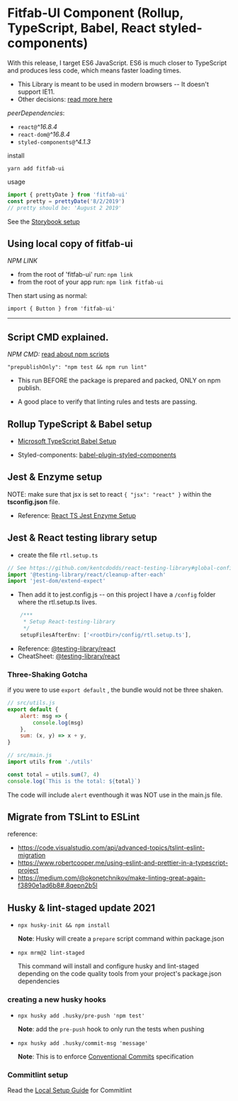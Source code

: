 # Fitfab-UI Component (Rollup, TypeScript, Babel, React styled-components)

With this release, I target ES6 JavaScript. ES6 is much closer to TypeScript and produces less code, which means faster loading times.

-   This Library is meant to be used in modern browsers -- It doesn't support IE11.
-   Other decisions: [read more here](./DECISIONS.md)

_peerDependencies_:

-   `react@`_^16.8.4_
-   `react-dom@`_^16.8.4_
-   `styled-components@`_^4.1.3_

install

`yarn add fitfab-ui`

usage

```js
import { prettyDate } from 'fitfab-ui'
const pretty = prettyDate('8/2/2019')
// pretty should be: 'August 2 2019'
```

See the [Storybook setup](./STORYBOOK_SETUP.md)

## Using local copy of fitfab-ui

_NPM LINK_

-   from the root of 'fitfab-ui' run: `npm link`
-   from the root of your app run: `npm link fitfab-ui`

Then start using as normal:

`import { Button } from 'fitfab-ui'`

---

## Script CMD explained.

_NPM CMD:_ [read about npm scripts](https://docs.npmjs.com/misc/scripts)

`"prepublishOnly": "npm test && npm run lint"`

-   This run BEFORE the package is prepared and packed, ONLY on npm publish.

-   A good place to verify that linting rules and tests are passing.

## Rollup TypeScript & Babel setup

-   [Microsoft TypeScript Babel Setup](https://github.com/microsoft/TypeScript-Babel-Starter)

-   Styled-components: [babel-plugin-styled-components](https://www.styled-components.com/docs/tooling#usage)

## Jest & Enzyme setup

NOTE: make sure that jsx is set to react `{ "jsx": "react" }` within the **tsconfig.json** file.

-   Reference: [React TS Jest Enzyme Setup](https://github.com/cedrickchee/react-typescript-jest-enzyme-testing)

## Jest & React testing library setup

-   create the file `rtl.setup.ts`

```ts
// See https://github.com/kentcdodds/react-testing-library#global-config
import '@testing-library/react/cleanup-after-each'
import 'jest-dom/extend-expect'
```

-   Then add it to jest.config.js -- on this project I have a `/config` folder where the rtl.setup.ts lives.

```ts
    /***
     * Setup React-testing-library
     */
    setupFilesAfterEnv: ['<rootDir>/config/rtl.setup.ts'],
```

-   Reference: [@testing-library/react](https://testing-library.com/docs/react-testing-library/intro)
-   CheatSheet: [@testing-library/react](https://testing-library.com/docs/react-testing-library/cheatsheet)

### Three-Shaking Gotcha

if you were to use `export default` , the bundle would not be three shaken.

```js
// src/utils.js
export default {
    alert: msg => {
        console.log(msg)
    },
    sum: (x, y) => x + y,
}

// src/main.js
import utils from './utils'

const total = utils.sum(7, 4)
console.log(`This is the total: ${total}`)
```

The code will include `alert` eventhough it was NOT use in the main.js file.

## Migrate from TSLint to ESLint

reference:

-   https://code.visualstudio.com/api/advanced-topics/tslint-eslint-migration
-   https://www.robertcooper.me/using-eslint-and-prettier-in-a-typescript-project
-   https://medium.com/@okonetchnikov/make-linting-great-again-f3890e1ad6b8#.8qepn2b5l

## Husky & lint-staged update 2021

-   `npx husky-init && npm install`

    **Note**: Husky will create a `prepare` script command within package.json

-   `npx mrm@2 lint-staged`

    This command will install and configure husky and lint-staged depending on the code quality tools from your project's package.json dependencies

### creating a new husky hooks

-   `npx husky add .husky/pre-push 'npm test'`

    **Note**: add the `pre-push` hook to only run the tests when pushing

-   `npx husky add .husky/commit-msg 'message'`

    **Note**: This is to enforce [Conventional Commits](https://www.conventionalcommits.org/) specification

### Commitlint setup

Read the [Local Setup Guide](https://commitlint.js.org/#/./guides-local-setup?id=guides-local-setup) for Commitlint
